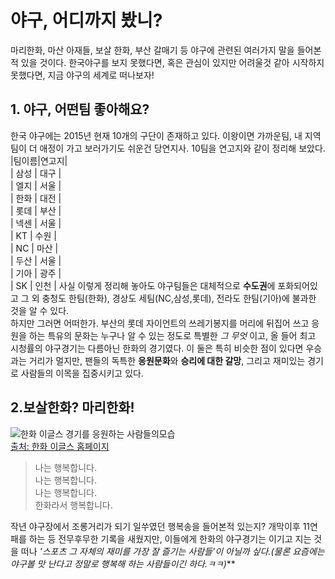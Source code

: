 # 야구, 어디까지 봤니?
마리한화, 마산 아재들, 보살 한화, 부산 갈매기 등 야구에 관련된 여러가지 말을 들어본 적 있을 것이다.
한국야구를 보지 못했다면, 혹은 관심이 있지만 어려울것 같아 시작하지 못했다면, 지금 야구의 세계로 떠나보자!
## 1. 야구, 어떤팀 좋아해요?
한국 야구에는 2015년 현재 10개의 구단이 존재하고 있다.
이왕이면 가까운팀, 내 지역팀이 더 애정이 가고 보러가기도 쉬운건 당연지사.
10팀을 연고지와 같이 정리해 보았다.  
|팀이름|연고지|  
| 삼성 | 대구 |  
| 엘지 | 서울 |  
| 한화 | 대전 |  
| 롯데 | 부산 |  
| 넥센 | 서울 |  
|  KT  | 수원 |  
|  NC  | 마산 |  
| 두산 | 서울 |  
| 기아 | 광주 |  
|  SK  | 인천 | 
사실 이렇게 정리해 놓아도 야구팀들은 대체적으로 **수도권**에 포화되어있고 그 외 충청도 한팀(한화), 경상도 세팀(NC,삼성,롯데), 전라도 한팀(기아)에 불과한 것을 알 수 있다.  
하지만 그러면 어떠한가. 부산의 롯데 자이언트의 쓰레기봉지를 머리에 뒤집어 쓰고 응원을 하는 특유의 문화는 누구나 알 수 있는 정도로 특별한 *그 무엇* 이고, 올 들어 최고 시청률의 야구경기는 다름아닌 한화의 경기였다. 이 둘은 특히 비슷한 점이 있다면 우승과는 거리가 멀지만, 팬들의 독특한 **응원문화**와 **승리에 대한 갈망**, 그리고 재미있는 경기로 사람들의 이목을 집중시키고 있다.    
  
    
      
## 2.보살한화? 마리한화!  
  
    
    
![한화 이글스 경기를 응원하는 사람들의모습](http://dn.joongdo.co.kr/images/article/2013/05/17/201305170053_01.jpg)   
[출처: 한화 이글스 홈페이지](http://www.hanwhaeagles.co.kr/html/main/main.asp)
>    나는 행복합니다.  
    나는 행복합니다.  
    나는 행복합니다.   
    한화라서 행복합니다.   
    
작년 야구장에서 조롱거리가 되기 일쑤였던 행복송을 들어본적 있는지?
개막이후 11연패를 하는 등 전무후무한 기록을 새웠지만, 이들에게 한화의 야구경기는 이기고 지는 것을 떠나
*'스포츠 그 자체의 재미를 가장 잘 즐기는 사람들'*이 아닐까 싶다.***(물론 요즘에는 야구볼 맛 난다고 정말로 행복해 하는 사람들이긴 하다.ㅋㅋ)***

